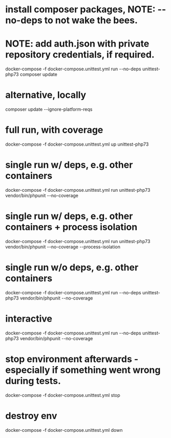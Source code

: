 
# install composer packages, NOTE: --no-deps to not wake the bees.
# NOTE: add auth.json with private repository credentials, if required.
docker-compose -f docker-compose.unittest.yml run --no-deps unittest-php73 composer update

# alternative, locally
composer update --ignore-platform-reqs

# full run, with coverage
docker-compose -f docker-compose.unittest.yml up unittest-php73

# single run w/ deps, e.g. other containers
docker-compose -f docker-compose.unittest.yml run unittest-php73 vendor/bin/phpunit --no-coverage

# single run w/ deps, e.g. other containers + process isolation
docker-compose -f docker-compose.unittest.yml run unittest-php73 vendor/bin/phpunit --no-coverage --process-isolation

# single run w/o deps, e.g. other containers
docker-compose -f docker-compose.unittest.yml run --no-deps unittest-php73 vendor/bin/phpunit --no-coverage

# interactive
docker-compose -f docker-compose.unittest.yml run --no-deps unittest-php73 vendor/bin/phpunit --no-coverage

# stop environment afterwards - especially if something went wrong during tests.
docker-compose -f docker-compose.unittest.yml stop

# destroy env
docker-compose -f docker-compose.unittest.yml down
